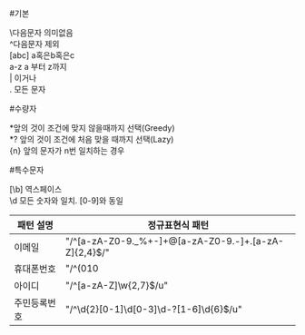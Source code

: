 #기본

\다음문자 의미없음<br>
^다음문자 제외<br>
[abc] a혹은b혹은c<br>
a-z a 부터 z까지<br>
| 이거나 <br>
. 모든 문자 <br>

#수량자

*앞의 것이 조건에 맞지 않을때까지 선택(Greedy)<br>
*? 앞의 것이 조건에 처음 맞을 때까지 선택(Lazy)<br>
{n} 앞의 문자가 n번 일치하는 경우<br>

#특수문자

[\b] 역스페이스<br>
\d 모든 숫자와 일치. [0-9]와 동일<br>

패턴 설명 | 정규표현식 패턴
-|-
이메일| "/^[a-zA-Z0-9._%+-]+@[a-zA-Z0-9.-]+\.[a-zA-Z]{2,4}$/"
휴대폰번호| "/^(010|011|016|017|018|019)-\d{3,4}-\d{4}$/u"
아이디| "/^[a-zA-Z]\w{2,7}$/u"
주민등록번호| "/^\d{2}[0-1]\d[0-3]\d-?[1-6]\d{6}$/u"
